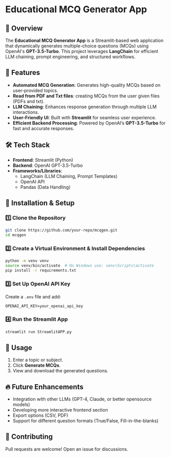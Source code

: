 # Educational MCQ Generator App

## 📌 Overview
The **Educational MCQ Generator App** is a Streamlit-based web application that dynamically generates multiple-choice questions (MCQs) using OpenAI's **GPT-3.5-Turbo**. This project leverages **LangChain** for efficient LLM chaining, prompt engineering, and structured workflows.

## 🚀 Features
- **Automated MCQ Generation**: Generates high-quality MCQs based on user-provided topics.
- **Read from PDF and Txt files**: creating MCQs from the user given files (PDFs and txt).
- **LLM Chaining**: Enhances response generation through multiple LLM interactions.
- **User-Friendly UI**: Built with **Streamlit** for seamless user experience.
- **Efficient Backend Processing**: Powered by OpenAI’s **GPT-3.5-Turbo** for fast and accurate responses.

## 🛠 Tech Stack
- **Frontend**: Streamlit (Python)
- **Backend**: OpenAI GPT-3.5-Turbo
- **Frameworks/Libraries**:
  - LangChain (LLM Chaining, Prompt Templates)
  - OpenAI API
  - Pandas (Data Handling)

## 🔧 Installation & Setup
### 1️⃣ Clone the Repository
```bash
git clone https://github.com/your-repo/mcqgen.git
cd mcqgen
```

### 2️⃣ Create a Virtual Environment & Install Dependencies
```bash
python -m venv venv
source venv/bin/activate  # On Windows use: venv\Scripts\activate
pip install -r requirements.txt
```

### 3️⃣ Set Up OpenAI API Key
Create a `.env` file and add:
```
OPENAI_API_KEY=your_openai_api_key
```

### 4️⃣ Run the Streamlit App
```bash
streamlit run StreamlitAPP.py
```

## 📖 Usage
1. Enter a topic or subject.
2. Click **Generate MCQs**.
3. View and download the generated questions.

## 🔥 Future Enhancements
- Integration with other LLMs (GPT-4, Claude, or better opensource models)
- Developing more interactive frontend section 
- Export options (CSV, PDF)
- Support for different question formats (True/False, Fill-in-the-blanks)

## 🤝 Contributing
Pull requests are welcome! Open an issue for discussions.


